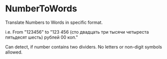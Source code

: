 # NumberToWords
Translate Numbers to Words in specific format.

i.e. 
From "123456"
to "123 456 (сто двадцать три тысячи четыреста пятьдесят шесть) рублей 00 коп."

Can detect, if number contains two dividers.
No letters or non-digit symbols allowed.
